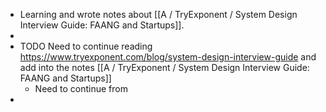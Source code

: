 - Learning and wrote notes about [[A / TryExponent / System Design Interview Guide: FAANG and Startups]].
-
- TODO  Need to continue reading https://www.tryexponent.com/blog/system-design-interview-guide and add into the notes [[A / TryExponent / System Design Interview Guide: FAANG and Startups]]
	- Need to continue from
-